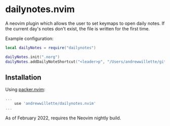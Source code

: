 # dailynotes.nvim

A neovim plugin which allows the user to set keymaps to open daily notes. If the current day's notes don't exist, the file is written for the first time.

Example configuration:

```lua
local dailyNotes = require("dailynotes")

dailyNotes.init(".norg")
dailyNotes.addDailyNoteShortcut("<leader>p", "/Users/andrewwillette/git/manual/general_notes/daily")
```

## Installation

Using [packer.nvim](https://github.com/wbthomason/packer.nvim):
```lua
...
    use 'andrewwillette/dailynotes.nvim'
...
```

As of February 2022, requires the Neovim nightly build.

